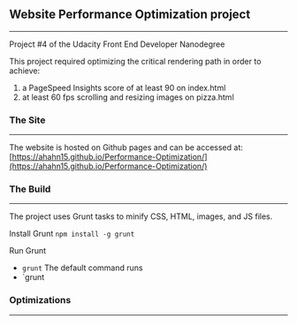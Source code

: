 ## Website Performance Optimization project
-----
Project #4 of the Udacity Front End Developer Nanodegree

This project required optimizing the critical rendering path in order to achieve:
1. a PageSpeed Insights score of at least 90 on index.html
2. at least 60 fps scrolling and resizing images on pizza.html

### The Site
-----

The website is hosted on Github pages and can be accessed at:
[https://ahahn15.github.io/Performance-Optimization/](https://ahahn15.github.io/Performance-Optimization/)

### The Build
-----

The project uses Grunt tasks to minify CSS, HTML, images, and JS files.

Install Grunt
`npm install -g grunt`


Run Grunt
- `grunt`
    The default command runs
- `grunt


### Optimizations
-----

```


```
